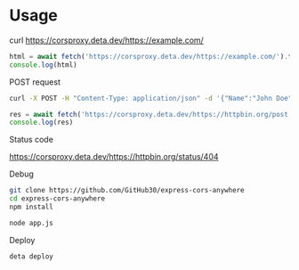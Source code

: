 # Usage

curl https://corsproxy.deta.dev/https://example.com/

```javascript
html = await fetch('https://corsproxy.deta.dev/https://example.com/').then(r=>r.text())
console.log(html)
```


POST request

```bash
curl -X POST -H "Content-Type: application/json" -d '{"Name":"John Doe", "Age":"5"}' https://corsproxy.deta.dev/https://httpbin.org/post
```

```javascript
res = await fetch('https://corsproxy.deta.dev/https://httpbin.org/post', {method: 'POST', body: '{"Name":"John Doe", "Age":"5"}'}).then(r=>r.json())
console.log(res)
```

Status code

https://corsproxy.deta.dev/https://httpbin.org/status/404

Debug

```bash
git clone https://github.com/GitHub30/express-cors-anywhere
cd express-cors-anywhere
npm install

node app.js
```

Deploy
```bash
deta deploy
```
